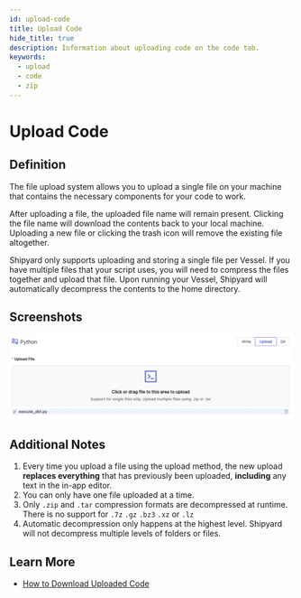 ```yaml
---
id: upload-code
title: Upload Code
hide_title: true
description: Information about uploading code on the code tab.
keywords:
  - upload
  - code
  - zip
---
```


# Upload Code

## Definition

The file upload system allows you to upload a single file on your machine that contains the necessary components for your code to work.

After uploading a file, the uploaded file name will remain present. Clicking the file name will download the contents back to your local machine. Uploading a new file or clicking the trash icon will remove the existing file altogether.

Shipyard only supports uploading and storing a single file per Vessel. If you have multiple files that your script uses, you will need to compress the files together and upload that file. Upon running your Vessel, Shipyard will automatically decompress the contents to the home directory.

## Screenshots

![](../../.gitbook/assets/upload_code.png)

## Additional Notes

1. Every time you upload a file using the upload method, the new upload **replaces everything** that has previously been uploaded, **including** any text in the in-app editor.
2. You can only have one file uploaded at a time.
3. Only `.zip` and `.tar` compression formats are decompressed at runtime. There is no support for `.7z` `.gz` `.bz3` `.xz` or `.lz`
4. Automatic decompression only happens at the highest level. Shipyard will not decompress multiple levels of folders or files.

## Learn More

- [How to Download Uploaded Code](../../how-tos/vessels/how-to-download-uploaded-code.md)
